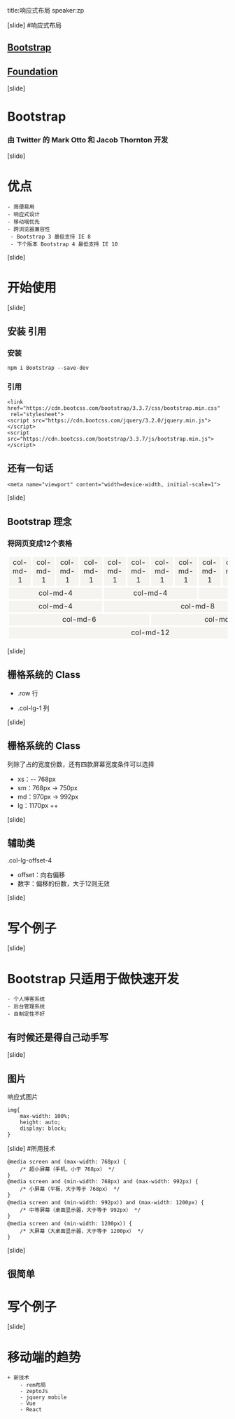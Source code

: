 title:响应式布局
speaker:zp

[slide]
#响应式布局
## [Bootstrap](http://bootcss.com)
## [Foundation](http://www.foundcss.com/)

[slide]
# Bootstrap
###  由 Twitter 的 Mark Otto 和 Jacob Thornton 开发

[slide]
# 优点
	- 简便易用
	- 响应式设计
	- 移动端优先
	- 跨浏览器兼容性
	 - Bootstrap 3 最低支持 IE 8
	 - 下个版本 Bootstrap 4 最低支持 IE 10

[slide]
# 开始使用

[slide]
## 安装 引用
### 安装
```
npm i Bootstrap --save-dev
```
### 引用
```
<link href="https://cdn.bootcss.com/bootstrap/3.3.7/css/bootstrap.min.css"
 rel="stylesheet">
<script src="https://cdn.bootcss.com/jquery/3.2.0/jquery.min.js"></script>
<script src="https://cdn.bootcss.com/bootstrap/3.3.7/js/bootstrap.min.js"></script>
```
## 还有一句话
```
<meta name="viewport" content="width=device-width, initial-scale=1">
```

[slide]

## Bootstrap 理念

### 将网页变成12个表格
<style>
.grid-table td{
    text-align: center;
    border: 4px solid white;
    font-weight: normal !important;
    background-color: #F6F4F0 !important;
}
</style>
<div>
  <table class="grid-table">
    <tr>
      <td>col-md-1</td>
      <td>col-md-1</td>  
      <td>col-md-1</td>
      <td>col-md-1</td>
      <td>col-md-1</td>  
      <td>col-md-1</td>
      <td>col-md-1</td>
      <td>col-md-1</td>  
      <td>col-md-1</td>
      <td>col-md-1</td>
      <td>col-md-1</td>  
      <td>col-md-1</td>
    </tr>
    <tr>
      <td colspan="4">col-md-4</td>
      <td colspan="4">col-md-4</td>  
      <td colspan="4">col-md-4</td>
    </tr>
    <tr>
      <td colspan="4">col-md-4</td>
      <td colspan="8">col-md-8</td>  
    </tr>
    <tr>
      <td colspan="6">col-md-6</td>
      <td colspan="6">col-md-6</td>  
    </tr>
    <tr>
      <td colspan="12">col-md-12</td>
    </tr>
  </table>
</div>

[slide]

## 栅格系统的 Class

- .row 行

- .col-lg-1 列

[slide]

## 栅格系统的 Class

列除了占的宽度份数，还有四款屏幕宽度条件可以选择

- xs：-- 768px
- sm：768px -> 750px
- md：970px -> 992px
- lg：1170px ++

[slide]
## 辅助类

.col-lg-offset-4

- offset：向右偏移
- 数字：偏移的份数，大于12则无效

[slide]
# 写个例子

[slide]
# Bootstrap 只适用于做快速开发
	- 个人博客系统
	- 后台管理系统
	- 自制定性不好
## 有时候还是得自己动手写

[slide]
## 图片

响应式图片
```
img{
	max-width: 100%;
	height: auto;
	display: block;
}
```

[slide]
#所用技术

```
@media screen and (max-width: 768px) {
	/* 超小屏幕（手机，小于 768px） */
}
@media screen and (min-width: 768px) and (max-width: 992px) {
	/* 小屏幕（平板，大于等于 768px） */
}
@media screen and (min-width: 992px）) and (max-width: 1200px) {
	/* 中等屏幕（桌面显示器，大于等于 992px） */
}
@media screen and (min-width: 1200px）) {
	/* 大屏幕（大桌面显示器，大于等于 1200px） */
}
```

[slide]
## 很简单
# 写个例子

[slide]
# 移动端的趋势

	+ 新技术
		- rem布局
		- zeptoJs
		- jquery mobile
		- Vue
		- React